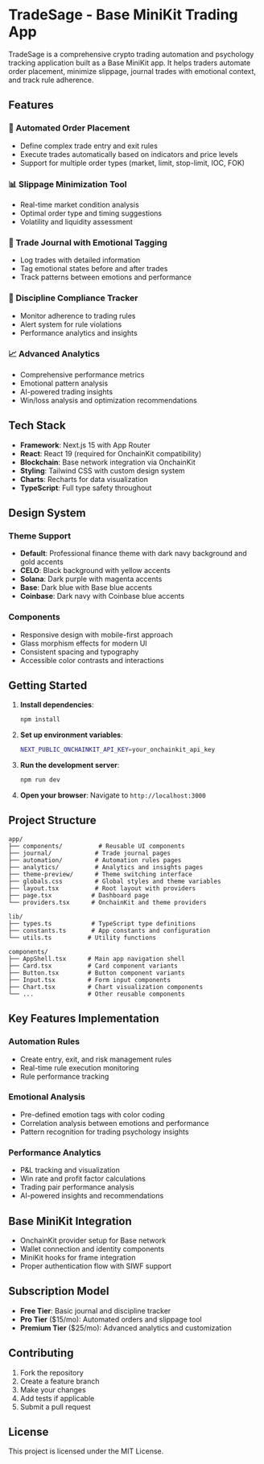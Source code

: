 # TradeSage - Base MiniKit Trading App

TradeSage is a comprehensive crypto trading automation and psychology tracking application built as a Base MiniKit app. It helps traders automate order placement, minimize slippage, journal trades with emotional context, and track rule adherence.

## Features

### 🤖 Automated Order Placement
- Define complex trade entry and exit rules
- Execute trades automatically based on indicators and price levels
- Support for multiple order types (market, limit, stop-limit, IOC, FOK)

### 📊 Slippage Minimization Tool
- Real-time market condition analysis
- Optimal order type and timing suggestions
- Volatility and liquidity assessment

### 📝 Trade Journal with Emotional Tagging
- Log trades with detailed information
- Tag emotional states before and after trades
- Track patterns between emotions and performance

### 🎯 Discipline Compliance Tracker
- Monitor adherence to trading rules
- Alert system for rule violations
- Performance analytics and insights

### 📈 Advanced Analytics
- Comprehensive performance metrics
- Emotional pattern analysis
- AI-powered trading insights
- Win/loss analysis and optimization recommendations

## Tech Stack

- **Framework**: Next.js 15 with App Router
- **React**: React 19 (required for OnchainKit compatibility)
- **Blockchain**: Base network integration via OnchainKit
- **Styling**: Tailwind CSS with custom design system
- **Charts**: Recharts for data visualization
- **TypeScript**: Full type safety throughout

## Design System

### Theme Support
- **Default**: Professional finance theme with dark navy background and gold accents
- **CELO**: Black background with yellow accents
- **Solana**: Dark purple with magenta accents
- **Base**: Dark blue with Base blue accents
- **Coinbase**: Dark navy with Coinbase blue accents

### Components
- Responsive design with mobile-first approach
- Glass morphism effects for modern UI
- Consistent spacing and typography
- Accessible color contrasts and interactions

## Getting Started

1. **Install dependencies**:
   ```bash
   npm install
   ```

2. **Set up environment variables**:
   ```bash
   NEXT_PUBLIC_ONCHAINKIT_API_KEY=your_onchainkit_api_key
   ```

3. **Run the development server**:
   ```bash
   npm run dev
   ```

4. **Open your browser**:
   Navigate to `http://localhost:3000`

## Project Structure

```
app/
├── components/          # Reusable UI components
├── journal/            # Trade journal pages
├── automation/         # Automation rules pages
├── analytics/          # Analytics and insights pages
├── theme-preview/      # Theme switching interface
├── globals.css         # Global styles and theme variables
├── layout.tsx          # Root layout with providers
├── page.tsx           # Dashboard page
└── providers.tsx      # OnchainKit and theme providers

lib/
├── types.ts           # TypeScript type definitions
├── constants.ts       # App constants and configuration
└── utils.ts          # Utility functions

components/
├── AppShell.tsx      # Main app navigation shell
├── Card.tsx          # Card component variants
├── Button.tsx        # Button component variants
├── Input.tsx         # Form input components
├── Chart.tsx         # Chart visualization components
└── ...               # Other reusable components
```

## Key Features Implementation

### Automation Rules
- Create entry, exit, and risk management rules
- Real-time rule execution monitoring
- Rule performance tracking

### Emotional Analysis
- Pre-defined emotion tags with color coding
- Correlation analysis between emotions and performance
- Pattern recognition for trading psychology insights

### Performance Analytics
- P&L tracking and visualization
- Win rate and profit factor calculations
- Trading pair performance analysis
- AI-powered insights and recommendations

## Base MiniKit Integration

- OnchainKit provider setup for Base network
- Wallet connection and identity components
- MiniKit hooks for frame integration
- Proper authentication flow with SIWF support

## Subscription Model

- **Free Tier**: Basic journal and discipline tracker
- **Pro Tier** ($15/mo): Automated orders and slippage tool
- **Premium Tier** ($25/mo): Advanced analytics and customization

## Contributing

1. Fork the repository
2. Create a feature branch
3. Make your changes
4. Add tests if applicable
5. Submit a pull request

## License

This project is licensed under the MIT License.
